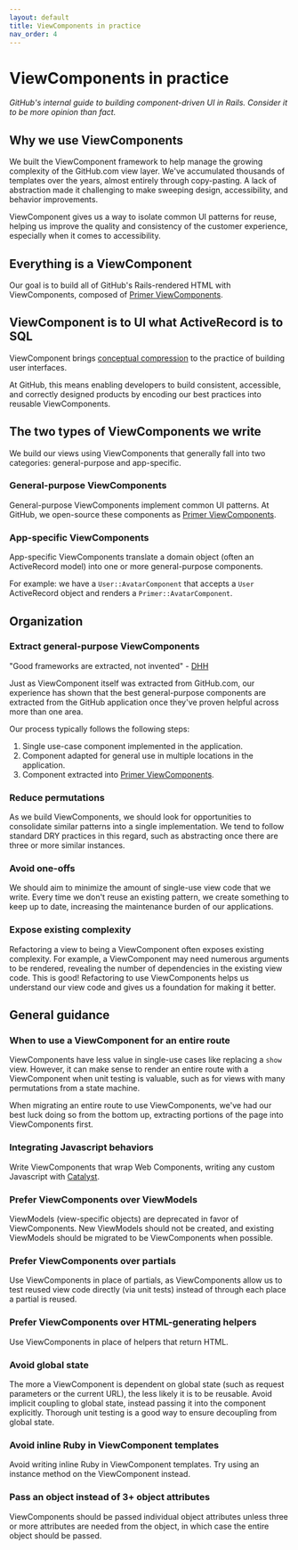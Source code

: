 ```yaml
---
layout: default
title: ViewComponents in practice
nav_order: 4
---
```


# ViewComponents in practice

_GitHub's internal guide to building component-driven UI in Rails. Consider it to be more opinion than fact._

## Why we use ViewComponents

We built the ViewComponent framework to help manage the growing complexity of the GitHub.com view layer. We've accumulated thousands of templates over the years, almost entirely through copy-pasting. A lack of abstraction made it challenging to make sweeping design, accessibility, and behavior improvements.

ViewComponent gives us a way to isolate common UI patterns for reuse, helping us improve the quality and consistency of the customer experience, especially when it comes to accessibility.

## Everything is a ViewComponent

Our goal is to build all of GitHub's Rails-rendered HTML with ViewComponents, composed of [Primer ViewComponents](https://primer.style/view-components/).

## ViewComponent is to UI what ActiveRecord is to SQL

ViewComponent brings [conceptual compression](https://m.signalvnoise.com/conceptual-compression-means-beginners-dont-need-to-know-sql-hallelujah/) to the practice of building user interfaces.

At GitHub, this means enabling developers to build consistent, accessible, and correctly designed products by encoding our best practices into reusable ViewComponents.

## The two types of ViewComponents we write

We build our views using ViewComponents that generally fall into two categories: general-purpose and app-specific.

### General-purpose ViewComponents

General-purpose ViewComponents implement common UI patterns. At GitHub, we open-source these components as [Primer ViewComponents](https://primer.style/view-components/).

### App-specific ViewComponents

App-specific ViewComponents translate a domain object (often an ActiveRecord model) into one or more general-purpose components.

For example: we have a `User::AvatarComponent` that accepts a `User` ActiveRecord object and renders a `Primer::AvatarComponent`.

## Organization

### Extract general-purpose ViewComponents

"Good frameworks are extracted, not invented" - [DHH](https://dhh.dk/arc/000416.html)

Just as ViewComponent itself was extracted from GitHub.com, our experience has shown that the best general-purpose components are extracted from the GitHub application once they've proven helpful across more than one area.

Our process typically follows the following steps:

1. Single use-case component implemented in the application.
2. Component adapted for general use in multiple locations in the application.
3. Component extracted into [Primer ViewComponents](https://primer.style/view-components/).

### Reduce permutations

As we build ViewComponents, we should look for opportunities to consolidate similar patterns into a single implementation. We tend to follow standard DRY practices in this regard, such as abstracting once there are three or more similar instances.

### Avoid one-offs

We should aim to minimize the amount of single-use view code that we write. Every time we don't reuse an existing pattern, we create something to keep up to date, increasing the maintenance burden of our applications.

### Expose existing complexity

Refactoring a view to being a ViewComponent often exposes existing complexity. For example, a ViewComponent may need numerous arguments to be rendered, revealing the number of dependencies in the existing view code. This is good! Refactoring to use ViewComponents helps us understand our view code and gives us a foundation for making it better.

## General guidance

### When to use a ViewComponent for an entire route

ViewComponents have less value in single-use cases like replacing a `show` view. However, it can make sense to render an entire route with a ViewComponent when unit testing is valuable, such as for views with many permutations from a state machine.

When migrating an entire route to use ViewComponents, we've had our best luck doing so from the bottom up, extracting portions of the page into ViewComponents first.

### Integrating Javascript behaviors

Write ViewComponents that wrap Web Components, writing any custom Javascript with [Catalyst](https://github.github.io/catalyst/).

### Prefer ViewComponents over ViewModels

ViewModels (view-specific objects) are deprecated in favor of ViewComponents. New ViewModels should not be created, and existing ViewModels should be migrated to be ViewComponents when possible.

### Prefer ViewComponents over partials

Use ViewComponents in place of partials, as ViewComponents allow us to test reused view code directly (via unit tests) instead of through each place a partial is reused.

### Prefer ViewComponents over HTML-generating helpers

Use ViewComponents in place of helpers that return HTML.

### Avoid global state

The more a ViewComponent is dependent on global state (such as request parameters or the current URL), the less likely it is to be reusable. Avoid implicit coupling to global state, instead passing it into the component explicitly. Thorough unit testing is a good way to ensure decoupling from global state.

### Avoid inline Ruby in ViewComponent templates

Avoid writing inline Ruby in ViewComponent templates. Try using an instance method on the ViewComponent instead.

### Pass an object instead of 3+ object attributes

ViewComponents should be passed individual object attributes unless three or more attributes are needed from the object, in which case the entire object should be passed.
